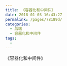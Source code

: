 ```yaml
---
title: 《容器化和中间件》
date: 2018-01-03 16:43:27
permalink: /pages/78189d/
categories:
  - 后端
  - 容器化和中间件
tags:
  - 
---
```


《容器化和中间件》